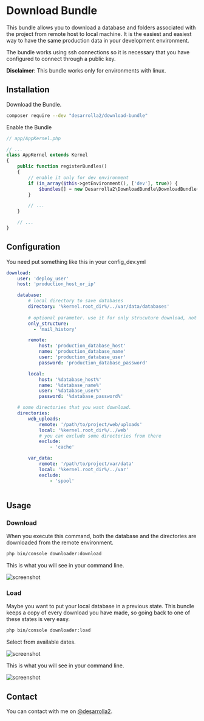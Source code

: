 # Download Bundle

This bundle allows you to download a database and folders associated with the project from remote host to local machine. 
It is the easiest and easiest way to have the same production data in your development environment.

The bundle works using ssh connections so it is necessary that you have configured to connect through a public key.

**Disclaimer**: This bundle works only for environments with linux.  

## Installation

Download the Bundle.

```bash 
composer require --dev "desarrolla2/download-bundle"
```

Enable the Bundle

```php
// app/AppKernel.php

// ...
class AppKernel extends Kernel
{
    public function registerBundles()
    {
        // enable it only for dev environment
        if (in_array($this->getEnvironment(), ['dev'], true)) {
            $bundles[] = new Desarrolla2\DownloadBundle\DownloadBundle();
        }

        // ...
    }

    // ...
}
```

## Configuration

You need put something like this in your config_dev.yml

```yml
download:
    user: 'deploy_user'
    host: 'production_host_or_ip'

    database:
        # local directory to save databases
        directory: '%kernel.root_dir%/../var/data/databases'
        
        # optional parameter. use it for only strucuture download, not data
        only_structure:
          - 'mail_history'

        remote:
            host: 'production_database_host'
            name: 'production_database_name'
            user: 'production_database_user'
            password: 'production_database_password'           

        local:
            host: '%database_host%'
            name: '%database_name%'
            user: '%database_user%'
            password: '%database_password%'

    # some directories that you want download.
    directories:
        web_uploads:
            remote: '/path/to/project/web/uploads'
            local: '%kernel.root_dir%/../web'
            # you can exclude some directories from there
            exclude:
                - 'cache'

        var_data:
            remote: '/path/to/project/var/data'
            local: '%kernel.root_dir%/../var'
            exclude:
                - 'spool'            
            
```

## Usage

### Download

When you execute this command, both the database and the directories are downloaded from the remote environment.

```bash
php bin/console downloader:download
```

This is what you will see in your command line.

![screenshot](https://raw.githubusercontent.com/desarrolla2/download-bundle/master/doc/img/screenshot_1.png)

### Load

Maybe you want to put your local database in a previous state. This bundle keeps a copy of every download you have made, 
so going back to one of these states is very easy.

```bash
php bin/console downloader:load
```

Select from available dates.

![screenshot](https://raw.githubusercontent.com/desarrolla2/download-bundle/master/doc/img/screenshot_2.png)

This is what you will see in your command line.

![screenshot](https://raw.githubusercontent.com/desarrolla2/download-bundle/master/doc/img/screenshot_3.png)

## Contact

You can contact with me on [@desarrolla2](https://twitter.com/desarrolla2).
